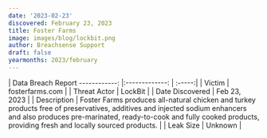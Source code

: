 ```yaml
---
date: '2023-02-23'
discovered: February 23, 2023
title: Foster Farms
image: images/blog/lockbit.png
author: Breachsense Support
draft: false
yearmonths: 2023/february
---
```



| Data Breach Report
------------:     |:-------------:    | :-----:|
| Victim      | fosterfarms.com      | 
| Threat Actor      | LockBit      | 
| Date Discovered      | Feb 23, 2023      | 
| Description      | Foster Farms produces all-natural chicken and turkey products free of preservatives, additives and injected sodium enhancers and also produces pre-marinated, ready-to-cook and fully cooked products, providing fresh and locally sourced products.      | 
| Leak Size      | Unknown      | 

